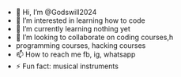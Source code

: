 - 👋 Hi, I’m @Godswill2024
- 👀 I’m interested in learning how to code
- 🌱 I’m currently learning nothing yet
- 💞️ I’m looking to collaborate on coding courses,h
- programming courses, hacking courses
- 📫 How to reach me fb, ig, whatsapp
- ⚡ Fun fact: musical instruments 

<!---
Godswill2024/Godswill2024 is a ✨ special ✨ repository because its `README.md` (this file) appears on your GitHub profile.
You can click the Preview link to take a look at your changes.
--->
